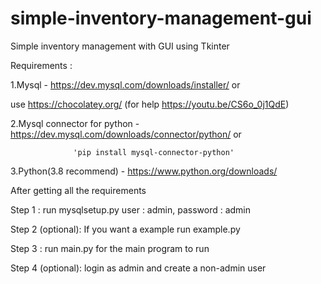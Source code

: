 # simple-inventory-management-gui
Simple inventory management with GUI using Tkinter

Requirements : 

1.Mysql - https://dev.mysql.com/downloads/installer/
                              or

use https://chocolatey.org/ (for help https://youtu.be/CS6o_0j1QdE)

2.Mysql connector for python - https://dev.mysql.com/downloads/connector/python/
                                    or

                  'pip install mysql-connector-python'

3.Python(3.8 recommend) - https://www.python.org/downloads/


After getting all the requirements

Step 1 : run mysqlsetup.py
         user : admin, password : admin

Step 2 (optional): If you want a example run example.py

Step 3 : run main.py for the main program to run

Step 4 (optional): login as admin and create a non-admin user
